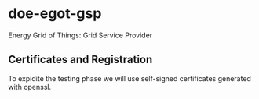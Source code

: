 # doe-egot-gsp
Energy Grid of Things: Grid Service Provider

## Certificates and Registration
To expidite the testing phase we will use self-signed certificates generated with openssl. 